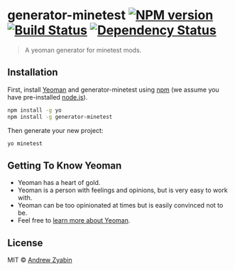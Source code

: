 # generator-minetest [![NPM version][npm-image]][npm-url] [![Build Status][travis-image]][travis-url] [![Dependency Status][daviddm-image]][daviddm-url]
> A yeoman generator for minetest mods.

## Installation

First, install [Yeoman](http://yeoman.io) and generator-minetest using [npm](https://www.npmjs.com/) (we assume you have pre-installed [node.js](https://nodejs.org/)).

```bash
npm install -g yo
npm install -g generator-minetest
```

Then generate your new project:

```bash
yo minetest
```

## Getting To Know Yeoman

 * Yeoman has a heart of gold.
 * Yeoman is a person with feelings and opinions, but is very easy to work with.
 * Yeoman can be too opinionated at times but is easily convinced not to be.
 * Feel free to [learn more about Yeoman](http://yeoman.io/).

## License

MIT © [Andrew Zyabin](https://github.com/schas002)


[npm-image]: https://badge.fury.io/js/generator-minetest.svg
[npm-url]: https://npmjs.org/package/generator-minetest
[travis-image]: https://travis-ci.org/schas002/generator-minetest.svg?branch=master
[travis-url]: https://travis-ci.org/schas002/generator-minetest
[daviddm-image]: https://david-dm.org/schas002/generator-minetest.svg?theme=shields.io
[daviddm-url]: https://david-dm.org/schas002/generator-minetest
